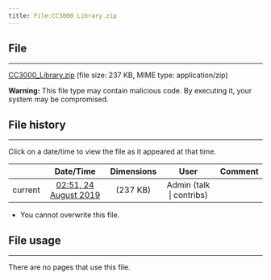 ```yaml
---
title: File:CC3000 Library.zip
---
```


## File
--------

[CC3000_Library.zip](https://wiki.elecrow.com/images/a/a3/CC3000_Library.zip) (file size: 237 KB, MIME type: application/zip)

**Warning:** This file type may contain malicious code. By executing it, your system may be compromised.

## File history
--------

Click on a date/time to view the file as it appeared at that time.

|         |                          Date/Time                           | Dimensions  |                             User                             | Comment |
| :-----: | :----------------------------------------------------------: | :---------: | :----------------------------------------------------------: | :-----: |
| current | [02:51, 24 August 2019](https://wiki.elecrow.com/images/a/a3/CC3000_Library.zip) | (237 KB) | Admin (talk \| contribs) |         |

- You cannot overwrite this file.

## File usage
--------

There are no pages that use this file.